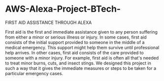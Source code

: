 # AWS-Alexa-Project-BTech-
FIRST AID ASSISTANCE THROUGH ALEXA 

First aid is the first and immediate assistance given to any person suffering from either a minor or serious
illness or injury. In some cases, first aid consists of the initial support provided to someone in the middle of a medical emergency. This support might help them survive until professional help arrives. In other cases, first aid consists of the care provided to someone with a minor injury. For example, first aid is often all that's needed to treat minor burns, cuts, and insect stings. We designed this project in such a way that it gives the immediate measures or steps to be taken for a particular emergency cases.
